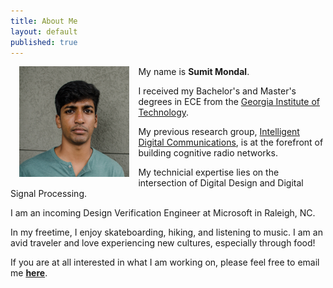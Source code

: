 ```yaml
---
title: About Me
layout: default
published: true
---
```

<img src="/images/thatsme.JPG" style="width: 35%; float:left;margin:0 1em 1em 1em;" alt="Sumit" />

My name is **Sumit Mondal**.

I received my Bachelor's and Master's degrees in ECE from the [Georgia Institute of Technology](https://www.ece.gatech.edu/).

My previous research group, [Intelligent Digital Communications](http://www.vip.gatech.edu/teams/intelligent-digital-communications), is at the forefront of building cognitive radio networks.

My technicial expertise lies on the intersection of Digital Design and Digital Signal Processing.

I am an incoming Design Verification Engineer at Microsoft in Raleigh, NC.

In my freetime, I enjoy skateboarding, hiking, and listening to music. I am an avid traveler and love experiencing new cultures, especially through food!

If you are at all interested in what I am working on, please feel free to email me [__here__](mailto:sumitmondal@gatech.edu).



